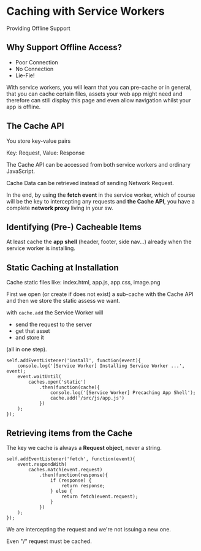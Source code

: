 # Caching with Service Workers

Providing Offline Support


## Why Support Offline Access?
* Poor Connection
* No Connection
* Lie-Fie!

With service workers, you will learn that you can pre-cache or in general, that you can cache certain files, assets your web app might need and therefore can still display this page and even allow navigation whilst your app is offline.

## The Cache API

You store key-value pairs

Key: Request, Value: Response

The Cache API can be accessed from both service workers and ordinary JavaScript.

Cache Data can be retrieved instead of sending Network Request.

In the end, by using the **fetch event** in the service worker, which of course will be the key to intercepting any requests and **the Cache API**, you have a complete **network proxy** living in your sw.

## Identifying (Pre-) Cacheable Items

At least cache the **app shell** (header, footer, side nav...) already when the service worker is installing.

## Static Caching at Installation

Cache static files like: index.html, app.js, app.css, image.png

First we open (or create if does not exist) a sub-cache with the Cache API and then we store the static assess we want.

with `cache.add` the Service Worker will 
* send the request to the server
* get that asset 
* and store it

 (all in one step).

```
self.addEventListener('install', function(event){
    console.log('[Service Worker] Installing Service Worker ...', event);
    event.waitUntil(
        caches.open('static')
            .then(function(cache){
                console.log('[Service Worker] Precaching App Shell');
                cache.add('/src/js/app.js')
            })
    );
});
```

## Retrieving items from the Cache
The key we cache is always a **Request object**, never a string.

```
self.addEventListener('fetch', function(event){
    event.respondWith(
        caches.match(event.request)
            .then(function(response){
                if (response) {
                    return response;
                } else {
                    return fetch(event.request);
                }
            })
    );
});
```

We are intercepting the request and we're not issuing a new one.

Even "/" request must be cached.